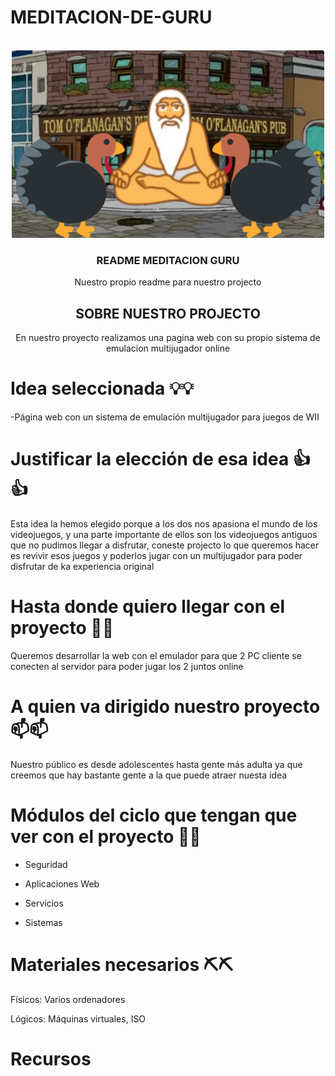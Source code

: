 # MEDITACION-DE-GURU
<!-- Improved compatibility of back to top link: See: https://github.com/othneildrew/Best-README-Template/pull/73 -->
<a id="readme-top"></a>
<!--
*** Thanks for checking out the Best-README-Template. If you have a suggestion
*** that would make this better, please fork the repo and create a pull request
*** or simply open an issue with the tag "enhancement".
*** Don't forget to give the project a star!
*** Thanks again! Now go create something AMAZING! :D
-->



<!-- PROJECT SHIELDS -->
<!--
*** I'm using markdown "reference style" links for readability.
*** Reference links are enclosed in brackets [ ] instead of parentheses ( ).
*** See the bottom of this document for the declaration of the reference variables
*** for contributors-url, forks-url, etc. This is an optional, concise syntax you may use.
*** https://www.markdownguide.org/basic-syntax/#reference-style-links
-->




<!-- PROJECT LOGO -->
<br />
<div align="center">
  <a href="https://github.com/S0gt/MEDITACION-DE-GURU/blob/main/logo.png?raw=true">
    <img src="logo.png" alt="Logo" width="500" height="300">
  </a>

  <h3 align="center">README MEDITACION GURU</h3>

  <p align="center">
    Nuestro propio readme para nuestro projecto


<!-- SOBRE NUESTRO PROJECTO -->
## SOBRE NUESTRO PROJECTO


En nuestro proyecto realizamos una pagina web con su propio sistema de emulacion multijugador online

<div align="left">

# Idea seleccionada 💡💡

-Página web con un sistema de emulación multijugador para juegos de WII 

 

# Justificar la elección de esa idea 👍👍

Esta idea la hemos elegido porque a los dos nos apasiona el mundo de los videojuegos, y una parte importante de ellos son los videojuegos antiguos que no pudimos llegar a disfrutar, coneste projecto lo que queremos hacer es revivir esos juegos y poderlos jugar con un multijugador para poder disfrutar de ka experiencia original

 

# Hasta donde quiero llegar con el proyecto 🏁🏁

Queremos desarrollar la web con el emulador para que 2 PC cliente se conecten al servidor para poder jugar los 2 juntos online 

 

# A quien va dirigido nuestro proyecto 📫📫

Nuestro público es desde adolescentes hasta gente más adulta ya que creemos que hay bastante gente a la que puede atraer nuesta idea 

 

# Módulos del ciclo que tengan que ver con el proyecto 📜📜

- Seguridad  

- Aplicaciones Web 

- Servicios 

- Sistemas 

 

 

# Materiales necesarios ⛏️⛏️

 Físicos: Varios ordenadores 

 Lógicos: Máquinas virtuales, ISO  

 

 

# Recursos 
